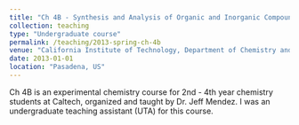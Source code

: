 ```yaml
---
title: "Ch 4B - Synthesis and Analysis of Organic and Inorganic Compounds"
collection: teaching
type: "Undergraduate course"
permalink: /teaching/2013-spring-ch-4b
venue: "California Institute of Technology, Department of Chemistry and Chemical Engineering"
date: 2013-01-01
location: "Pasadena, US"
---
```


Ch 4B is an experimental chemistry course for 2nd - 4th year chemistry students at Caltech, organized and taught by Dr. Jeff Mendez. I was an undergraduate teaching assistant (UTA) for this course.
